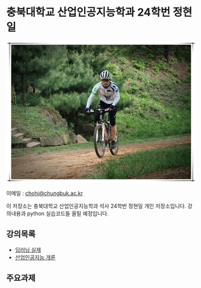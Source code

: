 # 충북대학교 산업인공지능학과 24학번 정현일

![커버이미지](cover.jpg)

이메일 : chohi@chungbuk.ac.kr


이 저장소는 충북대학교 산업인공지능학과 석사 24학번 정현일 개인 저장소입니다.
강의내용과 python 실습코드들 올릴 예정입니다.

## 강의목록
- [딥러닝 실제](/Industrial-AI/tree/main/딥러닝%20실제)
- [산업인공지능 개론](/Industrial-AI/tree/main/산업인공지능%20개론)


## 주요과제

